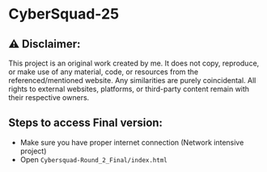 # CyberSquad-25
## ⚠️ Disclaimer:
This project is an original work created by me. It does not copy, reproduce, or make use of any material, code, or resources from the referenced/mentioned website. Any similarities are purely coincidental. All rights to external websites, platforms, or third-party content remain with their respective owners.
## Steps to access Final version:
- Make sure you have proper internet connection (Network intensive project)
- Open `Cybersquad-Round_2_Final/index.html`
